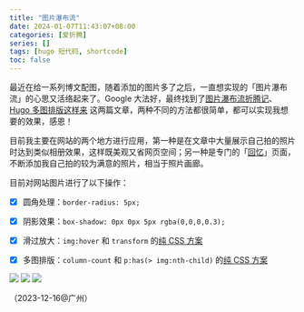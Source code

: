 ```yaml
---
title: "图片瀑布流"
date: 2024-01-07T11:43:07+08:00
categories: [爱折腾]
series: []
tags: [hugo 短代码, shortcode]
toc: false
---
```


最近在给一系列博文配图，随着添加的图片多了之后，一直想实现的「图片瀑布流」的心思又活络起来了。Google 大法好，最终找到了[图片瀑布流折腾记](https://immmmm.com/hi-waterfall-js/)、[Hugo 多图排版这样来](https://immmmm.com/about-images-gird/) 这两篇文章，两种不同的方法都很简单，都可以实现我想要的效果，感恩！

目前我主要在网站的两个地方进行应用，第一种是在文章中大量展示自己拍的照片时达到类似相册效果，这样既美观又省网页空间；另一种是专门的「[回忆](/pages/album/)」页面，不断添加我自己拍的较为满意的照片，相当于照片画廊。

目前对网站图片进行了以下操作：

- [x] 圆角处理：`border-radius: 5px;`
- [x] 阴影效果：`box-shadow: 0px 0px 5px rgba(0,0,0,0.3);`
- [x] 滑过放大：`img:hover` 和 `transform` 的[纯 CSS 方案](https://www.cnblogs.com/chervehong/p/10286961.html)
- [x] 多图排版：`column-count` 和 `p:has(> img:nth-child)` 的[纯 CSS 方案](https://immmmm.com/about-images-gird/)



![](https://image.philohao.com/images/retouch_2023122421225662.jpg)
![](https://image.philohao.com/images/retouch_2023122421215472.jpg)
![](https://image.philohao.com/images/20231224123258_IMG_1435.JPG)

（2023-12-16@广州）